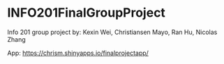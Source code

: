 # INFO201FinalGroupProject
Info 201 group project by:  Kexin Wei, Christiansen Mayo, Ran Hu, Nicolas Zhang

App: https://chrism.shinyapps.io/finalprojectapp/
